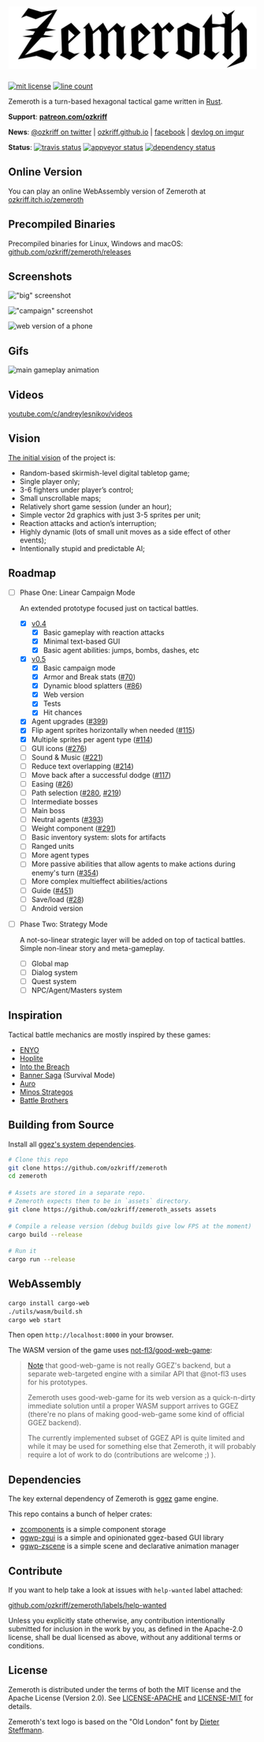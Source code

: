 # ![title image](zemeroth.svg)

[![mit license][img_license]](#license) [![line count][img_loc]][loc]

[img_license]: https://img.shields.io/badge/License-MIT_or_Apache_2.0-blue.svg
[img_loc]: https://tokei.rs/b1/github/ozkriff/zemeroth

Zemeroth is a turn-based hexagonal tactical game written in [Rust].

[Rust]: https://www.rust-lang.org

**Support**: [**patreon.com/ozkriff**](https://patreon.com/ozkriff)

**News**: [@ozkriff on twitter](https://twitter.com/ozkriff) |
[ozkriff.github.io](https://ozkriff.github.io) |
[facebook](https://fb.com/ozkriff.games) |
[devlog on imgur](https://imgur.com/a/SMVqO)

**Status**:
[![travis status][img_travis-ci]][travis-ci]
[![appveyor status][img_appveyor-ci]][appveyor-ci]
[![dependency status][img_deps-rs]][deps-rs]

[img_travis-ci]: https://img.shields.io/travis/ozkriff/zemeroth/master.svg?label=Linux|OSX
[img_appveyor-ci]: https://img.shields.io/appveyor/ci/ozkriff/zemeroth/master.svg?label=Windows
[img_deps-rs]: https://deps.rs/repo/github/ozkriff/zemeroth/status.svg

[loc]: https://github.com/Aaronepower/tokei
[travis-ci]: https://travis-ci.org/ozkriff/zemeroth
[appveyor-ci]: https://ci.appveyor.com/project/ozkriff/zemeroth
[deps-rs]: https://deps.rs/repo/github/ozkriff/zemeroth

## Online Version

You can play an online WebAssembly version of Zemeroth at
[ozkriff.itch.io/zemeroth](https://ozkriff.itch.io/zemeroth)

## Precompiled Binaries

Precompiled binaries for Linux, Windows and macOS:
[github.com/ozkriff/zemeroth/releases](https://github.com/ozkriff/zemeroth/releases)

## Screenshots

!["big" screenshot](https://i.imgur.com/iUkyqIq.png)

!["campaign" screenshot](https://i.imgur.com/XXVOVMw.png)

![web version of a phone](https://i.imgur.com/cviYFkY.jpg)

## Gifs

![main gameplay animation](https://i.imgur.com/HqgHmOH.gif)

## Videos

[youtube.com/c/andreylesnikov/videos](https://youtube.com/c/andreylesnikov/videos)

## Vision

[The initial vision](https://ozkriff.github.io/2017-08-17--devlog/index.html#zemeroth)
of the project is:

- Random-based skirmish-level digital tabletop game;
- Single player only;
- 3-6 fighters under player’s control;
- Small unscrollable maps;
- Relatively short game session (under an hour);
- Simple vector 2d graphics with just 3-5 sprites per unit;
- Reaction attacks and action’s interruption;
- Highly dynamic (lots of small unit moves as a side effect of other events);
- Intentionally stupid and predictable AI;

## Roadmap

- [ ] Phase One: Linear Campaign Mode

  An extended prototype focused just on tactical battles.

  - [x] [v0.4](https://github.com/ozkriff/zemeroth/projects/1)
    - [x] Basic gameplay with reaction attacks
    - [x] Minimal text-based GUI
    - [x] Basic agent abilities: jumps, bombs, dashes, etc
  - [x] [v0.5](https://github.com/ozkriff/zemeroth/projects/2)
    - [x] Basic campaign mode
    - [x] Armor and Break stats ([#70](https://github.com/ozkriff/zemeroth/issues/70))
    - [x] Dynamic blood splatters ([#86](https://github.com/ozkriff/zemeroth/issues/86))
    - [x] Web version
    - [x] Tests
    - [x] Hit chances
  - [x] Agent upgrades ([#399](https://github.com/ozkriff/zemeroth/issues/399))
  - [x] Flip agent sprites horizontally when needed ([#115](https://github.com/ozkriff/zemeroth/issues/115))
  - [x] Multiple sprites per agent type ([#114](https://github.com/ozkriff/zemeroth/issues/114))
  - [ ] GUI icons ([#276](https://github.com/ozkriff/zemeroth/issues/276))
  - [ ] Sound & Music ([#221](https://github.com/ozkriff/zemeroth/issues/221))
  - [ ] Reduce text overlapping ([#214](https://github.com/ozkriff/zemeroth/issues/214))
  - [ ] Move back after a successful dodge ([#117](https://github.com/ozkriff/zemeroth/issues/117))
  - [ ] Easing ([#26](https://github.com/ozkriff/zemeroth/issues/26))
  - [ ] Path selection ([#280](https://github.com/ozkriff/zemeroth/issues/280),
    [#219](https://github.com/ozkriff/zemeroth/issues/219))
  - [ ] Intermediate bosses
  - [ ] Main boss
  - [ ] Neutral agents ([#393](https://github.com/ozkriff/zemeroth/issues/393))
  - [ ] Weight component ([#291](https://github.com/ozkriff/zemeroth/issues/291))
  - [ ] Basic inventory system: slots for artifacts
  - [ ] Ranged units
  - [ ] More agent types
  - [ ] More passive abilities that allow agents to make actions
    during enemy's turn
    ([#354](https://github.com/ozkriff/zemeroth/issues/354))
  - [ ] More complex multieffect abilities/actions
  - [ ] Guide ([#451](https://github.com/ozkriff/zemeroth/issues/451))
  - [ ] Save/load ([#28](https://github.com/ozkriff/zemeroth/issues/28))
  - [ ] Android version

- [ ] Phase Two: Strategy Mode

  A not-so-linear strategic layer will be added on top of tactical battles.
  Simple non-linear story and meta-gameplay.

  - [ ] Global map
  - [ ] Dialog system
  - [ ] Quest system
  - [ ] NPC/Agent/Masters system

## Inspiration

Tactical battle mechanics are mostly inspired by these games:

- [ENYO](https://play.google.com/store/apps/details?id=com.tinytouchtales.enyo)
- [Hoplite](https://play.google.com/store/apps/details?id=com.magmafortress.hoplite)
- [Into the Breach](https://store.steampowered.com/app/590380/Into_the_Breach)
- [Banner Saga](https://store.steampowered.com/app/237990/The_Banner_Saga)
  (Survival Mode)
- [Auro](https://store.steampowered.com/app/459680/Auro_A_MonsterBumping_Adventure)
- [Minos Strategos](https://store.steampowered.com/app/577490/Minos_Strategos)
- [Battle Brothers](https://store.steampowered.com/app/365360/Battle_Brothers)

## Building from Source

Install all [ggez's system dependencies][ggez_sys_deps].

```bash
# Clone this repo
git clone https://github.com/ozkriff/zemeroth
cd zemeroth

# Assets are stored in a separate repo.
# Zemeroth expects them to be in `assets` directory.
git clone https://github.com/ozkriff/zemeroth_assets assets

# Compile a release version (debug builds give low FPS at the moment)
cargo build --release

# Run it
cargo run --release
```

[ggez_sys_deps]: https://github.com/ggez/ggez/blob/a62acaa24/docs/BuildingForEveryPlatform.md

## WebAssembly

```bash
cargo install cargo-web
./utils/wasm/build.sh
cargo web start
```

Then open `http://localhost:8000` in your browser.

The WASM version of the game uses
[not-fl3/good-web-game](https://github.com/not-fl3/good-web-game):

> [Note](https://github.com/ggez/ggez/issues/71#issuecomment-459875258)
> that good-web-game is not really GGEZ's backend,
> but a separate web-targeted engine with a similar API
> that @not-fl3 uses for his prototypes.
>
> Zemeroth uses good-web-game for its web version as a quick-n-dirty
> immediate solution until a proper WASM support arrives to GGEZ
> (there're no plans of making good-web-game some kind of official GGEZ backend).
>
> The currently implemented subset of GGEZ API is quite limited
> and while it may be used for something else that Zemeroth,
> it will probably require a lot of work to do (contributions are welcome ;) ).

## Dependencies

The key external dependency of Zemeroth is [ggez] game engine.

This repo contains a bunch of helper crates:

- [zcomponents] is a simple component storage
- [ggwp-zgui] is a simple and opinionated ggez-based GUI library
- [ggwp-zscene] is a simple scene and declarative animation manager

[ggez]: https://github.com/ggez/ggez
[zcomponents]: ./zcomponents
[ggwp-zscene]: ./ggwp-zscene
[ggwp-zgui]: ./ggwp-zgui

## Contribute

If you want to help take a look at issues with `help-wanted` label attached:

[github.com/ozkriff/zemeroth/labels/help-wanted](https://github.com/ozkriff/zemeroth/labels/help-wanted)

Unless you explicitly state otherwise, any contribution intentionally submitted
for inclusion in the work by you, as defined in the Apache-2.0 license,
shall be dual licensed as above, without any additional terms or conditions.

## License

Zemeroth is distributed under the terms of both
the MIT license and the Apache License (Version 2.0).
See [LICENSE-APACHE] and [LICENSE-MIT] for details.

Zemeroth's text logo is based on the "Old London" font
by [Dieter Steffmann](http://www.steffmann.de).

[LICENSE-MIT]: LICENSE-MIT
[LICENSE-APACHE]: LICENSE-APACHE
